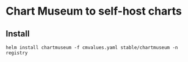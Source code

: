 # Chart Museum to self-host charts

## Install
```
helm install chartmuseum -f cmvalues.yaml stable/chartmuseum -n registry
```
